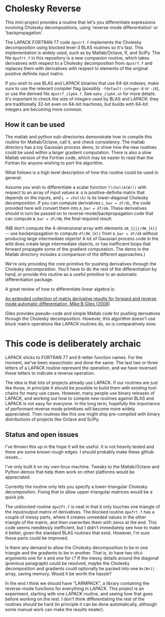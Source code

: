 Cholesky Reverse
================

This mini project provides a routine that let's you differentiate
expressions involving Cholesky decompositions, using 'reverse-mode
differentiation' or 'backpropagation'.

The LAPACK FORTRAN 77 code `dpotrf.f` implements the Cholesky decomposition
using blocked level-3 BLAS routines so it's fast. This implementation is
widely used, such as by Matlab/Octave, R, and SciPy. The file `dpofrt.f` in
this repository is a new companion routine, which takes derivatives with
respect to a Cholesky decomposition from `dpotrf.f` and replaces them with
derivatives with respect to elements of the original positive definite
input matrix.

If you wish to use BLAS and LAPACK binaries that use 64-bit indexes, make sure
to use the relevant compiler flag (possibly `-fdefault-integer-8` or `-i8`), or
use the derived file `dpotrf_ilp64.f`. See `make_ilp64.sh` for more details.
It's important to check the size of integers used by BLAS and LAPACK: they are
traditionally 32-bit even on 64-bit machines, but builds with 64-bit integers
are becoming more common.


How it can be used
------------------

The matlab and python sub-directories demonstrate how to compile this
routine for Matlab/Octave, call it, and check consistency. The matlab
directory has a toy Gaussian process demo, to show how the new routines
could be used within a larger gradient computation. There is also a slow
Matlab version of the Fortran code, which may be easier to read than the
Fortran for anyone wishing to port the algorithm.

What follows is a high level description of how this routine could be used
in general:

Assume you wish to differentiate a scalar function `f(chol(A(W)))` with
respect to an array of input values `W`. `A` is positive-definite matrix
that depends on the inputs, and `L = chol(A)` is its lower-diagonal
Cholesky decomposition. If you can compute derivatives `L_bar = df/dL`, the
code provided here will convert them into `A_bar = df/dA`. These
derivatives should in turn be passed on to reverse-mode/backpropagation
code that can compute `W_bar = df/dW`, the final required result.

(NB don't compute the 4-dimensional array with elements `dA_{ij}/dW_{kl}`
-- use backpropagation to compute `df/dW_{kl}` from `A_bar = df/dA` without
producing large intermediate objects! A lot of Gaussian process code in the
wild does create large intermediate objects, or has inefficient loops that
forward propagate some of the gradient computation. The demo in the Matlab
directory includes a comparison of the different approaches.)

We're only providing the core primitive for pushing derivatives through the
Cholesky decomposition. You'll have to do the rest of the differentiation
by hand, or provide this routine as a useful primitive to an automatic
differentiation package.

A great review of how to differentiate linear algebra is:

[An extended collection of matrix derivative results for forward and
reverse mode automatic differentiation, Mike B Giles (2008)](https://people.maths.ox.ac.uk/gilesm/files/NA-08-01.pdf)

Giles provides pseudo-code and simple Matlab code for pushing derivatives
through the Cholesky decomposition. However, this algorithm doesn't use
block matrix operations like LAPACK routines do, so is comparatively slow.


This code is deliberately archaic
=================================

LAPACK sticks to FORTRAN 77 and 6-letter function names. For the moment,
we've been masochistic and done the same. The last two or three letters of
a LAPACK routine represent the operation, and we have reversed these
letters to indicate a reverse operation.

The idea is that lots of projects already use LAPACK. If our routines are
just like those, in principle it should be possible to build them with
existing tool-chains for many use cases. However, many people use binary
releases of LAPACK, and working out how to compile new routines against
BLAS and LAPACK is not easy for everyone. In the long term, hopefully the
importance of performant reverse mode primitives will become more widely
appreciated. Then routines like this one might ship pre-compiled with
binary distributions of projects like Octave and SciPy.


Status and open issues
----------------------

I've thrown this up in the hope it will be useful. It is not heavily tested
and there are some known rough edges. I should probably make these github
issues...

I've only built it on my own linux machine. Tweaks to the Matlab/Octave and
Python demos that help them work on other platforms would be appreciated.

Currently the routine only lets you specify a lower-triangular Cholesky
decomposition. Fixing that to allow upper-triangular matrices would be a
quick job.

The unblocked routine `dpo2ft.f` is neat in that it only touches one
triangle of the input/output matrix of derivatives. The blocked routine
`dpofrt.f` has a couple of messy parts, where it creates unneeded values in
the other triangle of the matrix, and then overwrites them with zeros at
the end. This code seems needlessly inefficient, but I didn't immediately
see how to make it better, given the standard BLAS routines that exist.
However, I'm sure these parts could be improved.

Is there any demand to allow the Cholesky decomposition to be in one
triangle and the gradients to be in another. That is, to have two `UPLO`
arguments one for `A` and one for `C`? If the messy details around the
diagonal (previous paragraph) could be resolved, maybe the Cholesky
decomposition and gradients could optionally be packed into one `Nx(N+1)`
array, saving memory. Would it be worth the hassle?

In the end I think we should have "LARMPACK", a library containing the
reverse-mode functions for everything in LAPACK. This project is an
experiment, starting with one LAPACK routine, and seeing how that goes
before working on the rest. I don't think differentiating the rest of the
routines should be hard (in principle it can be done automatically,
although some manual work can make the results neater).


